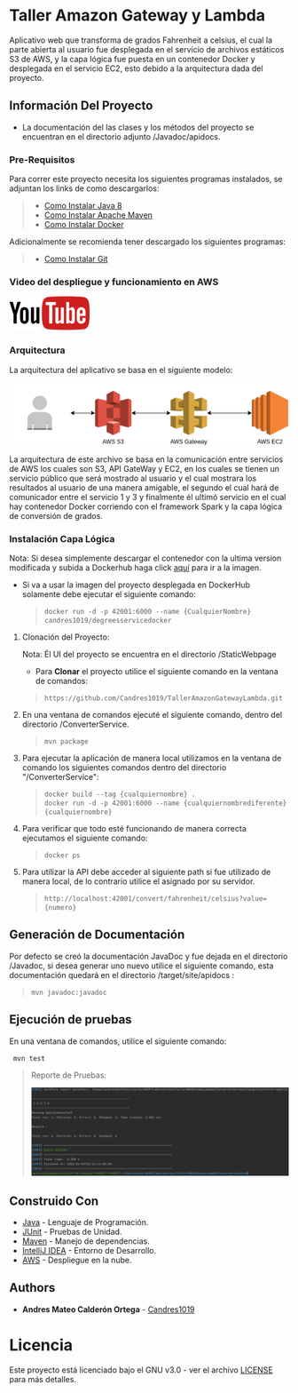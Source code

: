 # Taller Amazon Gateway y Lambda

Aplicativo web que transforma de grados Fahrenheit a celsius, el cual la parte abierta al usuario fue desplegada en el
servicio de archivos estáticos S3 de AWS, y la capa lógica fue puesta en un contenedor Docker y desplegada en el
servicio EC2, esto debido a la arquitectura dada del proyecto.

## Información Del Proyecto

* La documentación del las clases y los métodos del proyecto se encuentran en el directorio adjunto /Javadoc/apidocs.

### Pre-Requisitos

Para correr este proyecto necesita los siguientes programas instalados, se adjuntan los links de como descargarlos:

> * [Como Instalar Java 8](https://www.oracle.com/co/java/technologies/javase/javase-jdk8-downloads.html)
> * [Como Instalar Apache Maven](http://maven.apache.org/download.html#Installation)
> * [Como Instalar Docker](https://docs.docker.com/engine/install/)

Adicionalmente se recomienda tener descargado los siguientes programas:

> * [Como Instalar Git](http://git-scm.com/book/en/v2/Getting-Started-Installing-Git)

### Video del despliegue y funcionamiento en AWS

[![Deployed to AWS](./Img/youtube.png)](https://www.youtube.com/watch?v=xQPOAP5QU44)

### Arquitectura

La arquitectura del aplicativo se basa en el siguiente modelo:

![](./Img/arquitectura.png)

La arquitectura de este archivo se basa en la comunicación entre servicios de AWS los cuales son S3, API GateWay y EC2,
en los cuales se tienen un servicio público que será mostrado al usuario y el cual mostrara los resultados al usuario de
una manera amigable, el segundo el cual hará de comunicador entre el servicio 1 y 3 y finalmente él ultimó servicio en
el cual hay contenedor Docker corriendo con el framework Spark y la capa lógica de conversión de grados.


### Instalación Capa Lógica

Nota: Si desea simplemente descargar el contenedor con la ultima version modificada y subida a Dockerhub haga
click [aquí](https://hub.docker.com/repository/docker/candres1019/degreesservicedocker) para ir a la imagen.

* Si va a usar la imagen del proyecto desplegada en DockerHub solamente debe ejecutar el siguiente comando:

  > ```
  > docker run -d -p 42001:6000 --name {CualquierNombre} candres1019/degreesservicedocker
  > ```


1. Clonación del Proyecto:

   Nota: Él UI del proyecto se encuentra en el directorio /StaticWebpage

    * Para **Clonar** el proyecto utilice el siguiente comando en la ventana de comandos:

   > ```
   > https://github.com/Candres1019/TallerAmazonGatewayLambda.git
   > ```

2. En una ventana de comandos ejecuté el siguiente comando, dentro del directorio /ConverterService.

   > ```
    > mvn package
    > ```


3. Para ejecutar la aplicación de manera local utilizamos en la ventana de comando los siguientes comandos dentro del
   directorio "/ConverterService":

   > ```
    > docker build --tag {cualquiernombre} .
    > docker run -d -p 42001:6000 --name {cualquiernombrediferente} {cualquiernombre}
    > ```


4. Para verificar que todo esté funcionando de manera correcta ejecutamos el siguiente comando:

   > ```
    > docker ps
    > ```

5. Para utilizar la API debe acceder al siguiente path si fue utilizado de manera local, de lo contrario utilice el
   asignado por su servidor.

   > ```
    > http://localhost:42001/convert/fahrenheit/celsius?value={numero}
    > ```

## Generación de Documentación

Por defecto se creó la documentación JavaDoc y fue dejada en el directorio /Javadoc, si desea generar uno nuevo utilice
el siguiente comando, esta documentación quedará en el directorio /target/site/apidocs :

> ```
   > mvn javadoc:javadoc
   > ```

## Ejecución de pruebas

En una ventana de comandos, utilice el siguiente comando:

   ```
    mvn test
   ```

> Reporte de Pruebas:
>
> ![](./Img/reportePruebas.png)

## Construido Con

* [Java](https://www.java.com/es/) - Lenguaje de Programación.
* [JUnit](https://junit.org/junit5/) - Pruebas de Unidad.
* [Maven](https://maven.apache.org/) - Manejo de dependencias.
* [IntelliJ IDEA](https://www.jetbrains.com/es-es/idea/) - Entorno de Desarrollo.
* [AWS](https://aws.amazon.com/es/) - Despliegue en la nube.

## Authors

* **Andres Mateo Calderón Ortega** - [Candres1019](https://github.com/Candres1019)

# Licencia

Este proyecto está licenciado bajo el GNU v3.0 - ver el archivo [LICENSE](./LICENSE) para más detalles.

